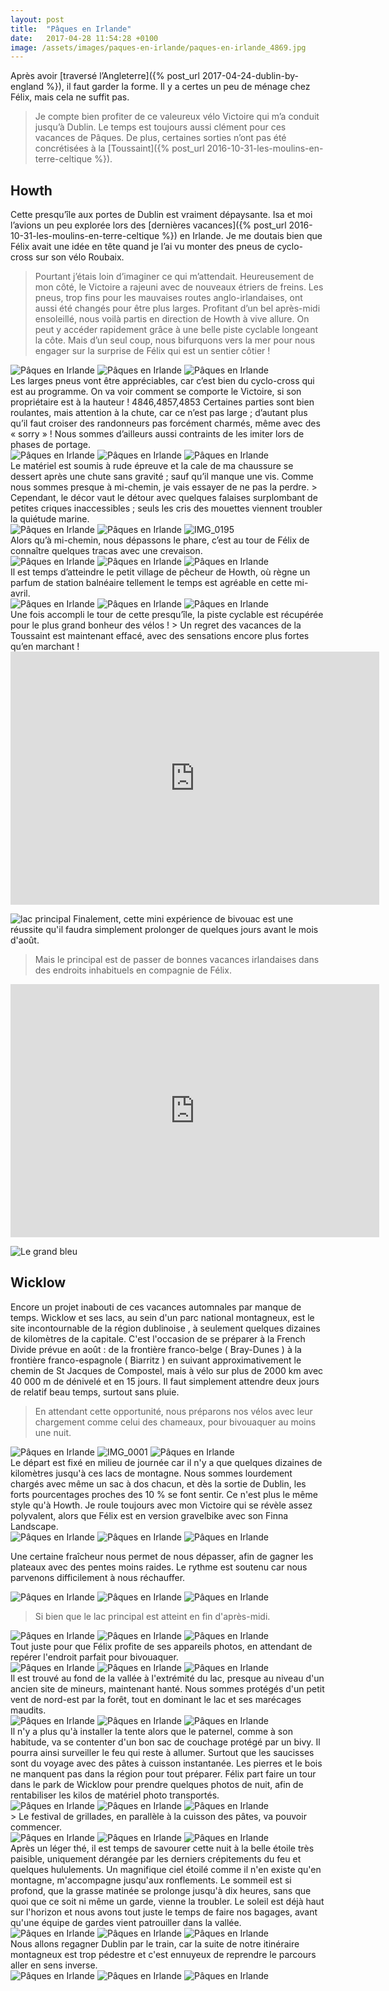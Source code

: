 ```yaml
---
layout: post
title:  "Pâques en Irlande"
date:   2017-04-28 11:54:28 +0100
image: /assets/images/paques-en-irlande/paques-en-irlande_4869.jpg
---
```

Après avoir [traversé l’Angleterre]({% post_url 2017-04-24-dublin-by-england %}), il faut garder la forme. Il y a certes un peu de ménage chez Félix, mais cela ne suffit pas.
> Je compte bien profiter de ce valeureux vélo Victoire qui m’a conduit jusqu’à Dublin.
Le temps est toujours aussi clément pour ces vacances de Pâques. De plus, certaines sorties n’ont pas été concrétisées à la [Toussaint]({% post_url 2016-10-31-les-moulins-en-terre-celtique %}).

## Howth
Cette presqu’île aux portes de Dublin est vraiment dépaysante. Isa et moi l’avions un peu explorée lors des [dernières vacances]({% post_url 2016-10-31-les-moulins-en-terre-celtique %}) en Irlande.
Je me doutais bien que Félix avait une idée en tête quand je l’ai vu monter des pneus de cyclo-cross sur son vélo Roubaix.
> Pourtant j’étais loin d’imaginer ce qui m’attendait.
Heureusement de mon côté, le Victoire a rajeuni avec de nouveaux étriers de freins. Les pneus, trop fins pour  les mauvaises routes anglo-irlandaises, ont aussi été changés pour être plus larges.
Profitant d’un bel après-midi ensoleillé, nous voilà partis en direction de Howth à vive allure. On  peut y accéder rapidement grâce à une belle piste cyclable longeant la côte.
>  Mais d’un seul coup, nous bifurquons vers la mer pour nous engager sur la surprise de Félix qui est un sentier côtier !
<div class="gallery-box">
  <div class="gallery">
<img src="/assets/images/paques-en-irlande/paques-en-irlande_4843.jpg" title="... début de la presqu'île" alt="Pâques en Irlande" >
<img src="/assets/images/paques-en-irlande/paques-en-irlande_4845.jpg" title="J'ai oublié le maillot !" alt="Pâques en Irlande" >
<img src="/assets/images/paques-en-irlande/paques-en-irlande_4861.jpg" title="Fin de la piste cyclable ..." alt="Pâques en Irlande" >
</div>
</div>
Les larges pneus vont être appréciables, car c’est bien du cyclo-cross qui est au programme. On va voir comment se comporte le Victoire, si son propriétaire est à la hauteur !
4846,4857,4853
Certaines parties sont bien roulantes, mais attention à la chute, car ce n’est pas large ; d’autant plus qu’il faut croiser des randonneurs pas forcément charmés, même avec des « sorry » ! Nous sommes d’ailleurs aussi contraints de les imiter lors de phases de portage.
<div class="gallery-box">
  <div class="gallery">
<img src="/assets/images/paques-en-irlande/paques-en-irlande_4848.jpg" title="Plus de frayeur que de mal !" alt="Pâques en Irlande" >
<img src="/assets/images/paques-en-irlande/paques-en-irlande_4860.jpg" title="On fait comme on peut ..." alt="Pâques en Irlande" >
<img src="/assets/images/paques-en-irlande/paques-en-irlande_4866.jpg" title="Sorry, sorry !" alt="Pâques en Irlande" >
</div>
</div>
Le matériel est soumis à rude épreuve et la cale de ma chaussure se dessert après une chute sans gravité ; sauf qu’il manque une vis. Comme nous sommes presque à mi-chemin, je vais essayer de ne pas la perdre.
> Cependant, le décor vaut le détour avec quelques falaises surplombant de petites criques inaccessibles ; seuls les cris des mouettes viennent troubler la quiétude marine.
<div class="gallery-box">
  <div class="gallery">
<img src="/assets/images/paques-en-irlande/paques-en-irlande_4851.jpg" title="Un air de calanque" alt="Pâques en Irlande" >
<img src="/assets/images/paques-en-irlande/paques-en-irlande_4870.jpg" title="" alt="Pâques en Irlande" >
<img src="/assets/images/paques-en-irlande/paques-en-irlande_4874.jpg" title="Passage verdoyant" alt="IMG_0195" >
</div>
</div>
Alors qu’à mi-chemin, nous dépassons le phare, c’est au tour de Félix de connaître quelques tracas avec une crevaison.
<div class="gallery-box">
  <div class="gallery">
<img src="/assets/images/paques-en-irlande/paques-en-irlande_4855.jpg" title="Crevaison pénible !" alt="Pâques en Irlande" >
<img src="/assets/images/paques-en-irlande/paques-en-irlande_4867.jpg" title="Bleu azur" alt="Pâques en Irlande" >
<img src="/assets/images/paques-en-irlande/paques-en-irlande_4873.jpg" title="Que de rocaille !" alt="Pâques en Irlande" >
</div>
</div>
Il est temps d’atteindre le petit village de pêcheur de Howth, où règne un parfum de station balnéaire tellement le temps est agréable en cette mi-avril.
<div class="gallery-box">
  <div class="gallery">
<img src="/assets/images/paques-en-irlande/paques-en-irlande_4856.jpg" title="Pas beaucoup de place !" alt="Pâques en Irlande" >
<img src="/assets/images/paques-en-irlande/paques-en-irlande_4858.jpg" title="Fleuraison précoce ..." alt="Pâques en Irlande" >
<img src="/assets/images/paques-en-irlande/paques-en-irlande_4864.jpg" title="" alt="Pâques en Irlande" >
</div>
</div>
Une fois accompli le tour de cette presqu’île, la piste cyclable est récupérée pour le plus grand bonheur des vélos !
> Un regret des vacances de la Toussaint est maintenant effacé, avec des sensations encore plus fortes qu’en marchant !

<center><iframe src="https://www.strava.com/activities/943554626/embed/bd47d789402678ef410f2510e3238917ca4695bf" width="590" height="405" frameborder="0" scrolling="no"></iframe></center>

![lac principal](/assets/images/paques-en-irlande/4946.jpg)
Finalement, cette mini expérience de bivouac est une réussite qu'il faudra simplement prolonger de quelques jours avant le mois d'août.
>  Mais le principal est de passer de bonnes vacances irlandaises dans des endroits inhabituels en compagnie de Félix.

<center><iframe src="https://www.strava.com/activities/947769765/embed/760b18f075659daebfb3b89c8d83dfc044e6879c" width="590" height="405" frameborder="0" scrolling="no" data-mce-fragment="1"></iframe></center>

![Le grand bleu](/assets/images/paques-en-irlande/4869.jpg)

## Wicklow
Encore un projet inabouti de ces vacances automnales par manque de temps. Wicklow et ses lacs, au sein d'un parc national montagneux, est le site incontournable de la région dublinoise , à seulement quelques dizaines de kilomètres de la capitale.
C'est l'occasion de se préparer à la French Divide prévue en août : de la frontière franco-belge ( Bray-Dunes ) à la frontière franco-espagnole ( Biarritz ) en suivant approximativement le chemin de St Jacques de Compostel, mais à vélo sur plus de 2000 km avec 40 000 m de dénivelé et en 15 jours.
Il faut simplement attendre deux jours de relatif beau temps, surtout sans pluie.
> En attendant cette opportunité, nous préparons nos vélos avec leur chargement comme celui des chameaux, pour bivouaquer au moins une nuit.
<div class="gallery-box">
  <div class="gallery">
<img src="/assets/images/paques-en-irlande/paques-en-irlande_4875.jpg" title="" alt="Pâques en Irlande" >
<img src="/assets/images/paques-en-irlande/paques-en-irlande_4880.jpg" title="Finna Landscape" alt="IMG_0001" >
<img src="/assets/images/paques-en-irlande/paques-en-irlande_4881.jpg" title="L'équipage se prépare ..." alt="Pâques en Irlande" >
</div>
</div>
Le départ est fixé en milieu de journée car il n'y a que quelques dizaines de kilomètres jusqu'à ces lacs de montagne.
Nous sommes lourdement chargés avec même un sac à dos chacun, et dès la sortie de Dublin, les forts pourcentages proches des 10 % se font sentir. Ce n'est plus le même style qu'à Howth. Je roule toujours avec mon Victoire qui se révèle assez polyvalent, alors que Félix est en version gravelbike avec son Finna Landscape.
<div class="gallery-box">
  <div class="gallery">
<img src="/assets/images/paques-en-irlande/paques-en-irlande_4882.jpg" title="Dublin" alt="Pâques en Irlande" >
<img src="/assets/images/paques-en-irlande/paques-en-irlande_4883.jpg" title="proche des 10 %" alt="Pâques en Irlande" >
<img src="/assets/images/paques-en-irlande/paques-en-irlande_4891.jpg" title="Plateaux atteints ..." alt="Pâques en Irlande" >
</div>
</div>

Une certaine fraîcheur nous permet de nous dépasser, afin de gagner les plateaux avec des pentes moins raides. Le rythme est soutenu car nous parvenons difficilement à nous réchauffer.
<div class="gallery-box">
  <div class="gallery">
<img src="/assets/images/paques-en-irlande/paques-en-irlande_4886.jpg" title="Wicklow Park" alt="Pâques en Irlande" >
<img src="/assets/images/paques-en-irlande/paques-en-irlande_4899.jpg" title="" alt="Pâques en Irlande" >
<img src="/assets/images/paques-en-irlande/paques-en-irlande_4918.jpg" title="Un des nombreux lacs ..." alt="Pâques en Irlande" >
</div>
</div>

> Si bien que le lac principal est atteint en fin d'après-midi.
<div class="gallery-box">
  <div class="gallery">
<img src="/assets/images/paques-en-irlande/paques-en-irlande_4924.jpg" title="En bordure de lac ..." alt="Pâques en Irlande" >
<img src="/assets/images/paques-en-irlande/paques-en-irlande_4931.jpg" title="" alt="Pâques en Irlande" >
<img src="/assets/images/paques-en-irlande/paques-en-irlande_4944.jpg" title="lac principal" alt="Pâques en Irlande" >
</div>
</div>
Tout juste pour que Félix profite de ses appareils photos, en attendant de repérer l'endroit parfait pour bivouaquer.
<div class="gallery-box">
  <div class="gallery">
<img src="/assets/images/paques-en-irlande/paques-en-irlande_4929.jpg" title="" alt="Pâques en Irlande" >
<img src="/assets/images/paques-en-irlande/paques-en-irlande_4932.jpg" title="" alt="Pâques en Irlande" >
<img src="/assets/images/paques-en-irlande/paques-en-irlande_4943.jpg" title="lac principal" alt="Pâques en Irlande" >
</div>
</div>
Il est trouvé au fond de la vallée à l'extrémité du lac, presque au niveau d'un ancien site de mineurs, maintenant hanté. Nous sommes protégés d'un petit vent de nord-est par la forêt, tout en dominant le lac et ses marécages maudits.
<div class="gallery-box">
  <div class="gallery">
<img src="/assets/images/paques-en-irlande/paques-en-irlande_4908.jpg" title="Abandonné par les mineurs ..." alt="Pâques en Irlande" >
<img src="/assets/images/paques-en-irlande/paques-en-irlande_4909.jpg" title="Forêt d'épicéas et de mélèzes " alt="Pâques en Irlande" >
<img src="/assets/images/paques-en-irlande/paques-en-irlande_4911.jpg" title="Idéal pour bivouaquer !" alt="Pâques en Irlande" >
</div>
</div>
Il n'y a plus qu'à installer la tente alors que le paternel, comme à son habitude, va se contenter d'un bon sac de couchage protégé par un bivy. Il pourra ainsi surveiller le feu qui reste à allumer. Surtout que les saucisses sont du voyage avec des pâtes à cuisson instantanée.
Les pierres et le bois ne manquent pas dans la région pour tout préparer. Félix part faire un tour dans le park de Wicklow pour prendre quelques photos de nuit, afin de rentabiliser les kilos de matériel photo transportés.
<div class="gallery-box">
  <div class="gallery">
<img src="/assets/images/paques-en-irlande/paques-en-irlande_4912.jpg" title="Obélix installe le barbecue" alt="Pâques en Irlande" >
<img src="/assets/images/paques-en-irlande/paques-en-irlande_4915.jpg" title="" alt="Pâques en Irlande" >
<img src="/assets/images/paques-en-irlande/paques-en-irlande_4922.jpg" title="Une lueur dans la nuit ..." alt="Pâques en Irlande" >
</div>
</div>
> Le festival de grillades, en parallèle à la cuisson des pâtes, va pouvoir commencer.
<div class="gallery-box">
  <div class="gallery">
<img src="/assets/images/paques-en-irlande/paques-en-irlande_4914.jpg" title="Cuisine de plein air " alt="Pâques en Irlande" >
<img src="/assets/images/paques-en-irlande/paques-en-irlande_4923.jpg" title="Une bonne flambée !" alt="Pâques en Irlande" >
<img src="/assets/images/paques-en-irlande/paques-en-irlande_4928.jpg" title="Nuit paisible ..." alt="Pâques en Irlande" >
</div>
</div>
Après un léger thé, il est temps de savourer cette nuit à la belle étoile très paisible, uniquement dérangée par les derniers crépitements du feu et quelques hululements. Un magnifique ciel étoilé comme il n'en existe qu'en montagne, m'accompagne jusqu'aux ronflements.
Le sommeil est si profond, que la grasse matinée se prolonge jusqu'à dix heures, sans que quoi que ce soit ni même un garde, vienne la troubler.
Le soleil est déjà haut sur l'horizon et nous avons tout juste le temps de faire nos bagages, avant qu'une équipe de gardes vient patrouiller dans la vallée.
<div class="gallery-box">
  <div class="gallery">
<img src="/assets/images/paques-en-irlande/paques-en-irlande_4930.jpg" title="Bagages repliés à temps !" alt="Pâques en Irlande" >
<img src="/assets/images/paques-en-irlande/paques-en-irlande_4942.jpg" title="" alt="Pâques en Irlande" >
<img src="/assets/images/paques-en-irlande/paques-en-irlande_4946.jpg" title="lac principal" alt="Pâques en Irlande" >
</div>
</div>
Nous allons regagner Dublin  par le train, car la suite de notre itinéraire montagneux est trop pédestre et c'est ennuyeux de reprendre le parcours aller en sens inverse.
<div class="gallery-box">
  <div class="gallery">
<img src="/assets/images/paques-en-irlande/paques-en-irlande_4903.jpg" title="Adieu le lac ..." alt="Pâques en Irlande" >
<img src="/assets/images/paques-en-irlande/paques-en-irlande_4934.jpg" title="Pour reprendre des forces !" alt="Pâques en Irlande" >
<img src="/assets/images/paques-en-irlande/paques-en-irlande_4937.jpg" title="Retour vers Dublin" alt="Pâques en Irlande" >
</div>
</div>
